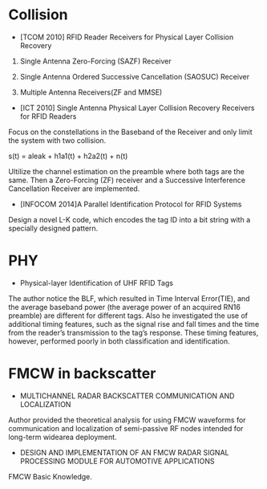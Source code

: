 # Collision

- [TCOM 2010] RFID Reader Receivers for Physical Layer Collision Recovery

1. Single Antenna Zero-Forcing (SAZF) Receiver

2. Single Antenna Ordered Successive Cancellation (SAOSUC) Receiver

3. Multiple Antenna Receivers(ZF and MMSE)


- [ICT 2010] Single Antenna Physical Layer Collision Recovery Receivers for RFID Readers

Focus on the constellations in the Baseband of the Receiver and only limit the system with two collision.

s(t) = aleak + h1a1(t) + h2a2(t) + n(t)

Ultilize the channel estimation on the preamble where both tags are the same. Then a Zero-Forcing (ZF) receiver and a  Successive Interference Cancellation Receiver are implemented.

- [INFOCOM 2014]A Parallel Identification Protocol for RFID Systems

Design a novel L-K code, which encodes the tag ID into a bit string with a specially designed pattern.


# PHY 

- Physical-layer Identification of UHF RFID Tags

The author notice the BLF, which resulted in Time Interval Error(TIE), and the average baseband power (the average power of an acquired RN16 preamble) are different for different tags. Also he investigated the use of additional timing features, such as
the signal rise and fall times and the time from the reader’s transmission to the tag’s response. These timing features, however, performed poorly in both classification and identification.


# FMCW in backscatter

- MULTICHANNEL RADAR BACKSCATTER COMMUNICATION AND LOCALIZATION

Author provided the theoretical analysis for using FMCW waveforms for communication and localization of semi-passive RF nodes intended for long-term widearea deployment.

- DESIGN AND IMPLEMENTATION OF AN FMCW RADAR SIGNAL PROCESSING MODULE FOR AUTOMOTIVE APPLICATIONS

FMCW Basic Knowledge.
